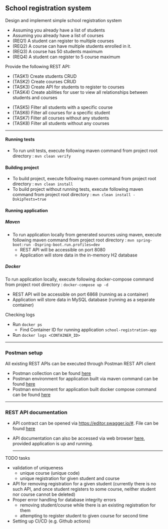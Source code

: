 <h2>School registration system</h2>

Design and implement simple school registration system

- Assuming you already have a list of students
- Assuming you already have a list of courses
- (REQ1) A student can register to multiple courses
- (REQ2) A course can have multiple students enrolled in it.
- (REQ3) A course has 50 students maximum
- (REQ4) A student can register to 5 course maximum

Provide the following REST API:

- (TASK1) Create students CRUD
- (TASK2) Create courses CRUD
- (TASK3) Create API for students to register to courses
- (TASK4) Create abilities for user to view all relationships between students and courses

+ (TASK5) Filter all students with a specific course
+ (TASK6) Filter all courses for a specific student
+ (TASK7) Filter all courses without any students
+ (TASK8) Filter all students without any courses

-----------------------------------------------------------------------

<h4>Running tests</h4>

* To run unit tests, execute following maven command from project root
  directory : `mvn clean verify`

<h4>Building project</h4>

* To build project, execute following maven command from project root
  directory : `mvn clean install`
* To build project without running tests, execute following maven command from project root
  directory : `mvn clean install -DskipTests=true`

<h4>Running application</h4>
<h5>Maven</h5>

* To run application locally from generated sources using maven, execute following maven command
  from project root directory :
  `mvn spring-boot:run -Dspring-boot.run.profiles=dev`
    * REST API will be accessible on port 8080
    * Application will store data in the in-memory H2 database

<h5>Docker</h5>

To run application locally, execute following docker-compose command from project root directory : `docker-compose up -d`

* REST API will be accessible on port 6868 (running as a container)
* Application will store data in MySQL database (running as a separate container)

Checking logs

* Run `docker ps`
    * Find Container ID for running application `school-registration-app`
* Run `docker logs <CONTAINER_ID>`

-----------------------------------------------------------------------

<h3>Postman setup</h3>
All existing REST APIs can be executed through Postman REST API client

* Postman collection can be
  found [here](./infrastructure/postman/school_registration_system.postman_collection.json)
* Postman environment for application built via maven command can be
  found [here](./infrastructure/postman/LOCAL.postman_environment.json)
* Postman environment for application built docker compose command can be
  found [here](./infrastructure/postman/LOCAL_DOCKER.postman_environment.json)

-----------------------------------------------------------------------

<h3>REST API documentation</h3>

* API contract can be opened via https://editor.swagger.io/#. File can be found [here](./infrastructure/contract/openapi.yaml)
* API documentation can also be accessed via web browser [here](http://localhost:8080/swagger-ui/index.html), provided application is up and running. 

  -----------------------------------------------------------------------

TODO tasks

* validation of uniqueness
    * unique course (unique code)
    * unique registration for given student and course
* API for removing registration for a given student (currently there is no such API, and once
  student registers to some course, neither student nor course cannot be deleted)
* Proper error handling for database integrity errors
    * removing student/course while there is an existing registration for them
    * attempting to register student to given course for second time
* Setting up CI/CD (e.g. Github actions)
